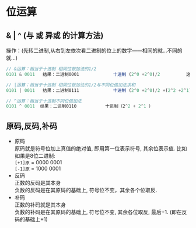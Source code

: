 # 位运算

## &  |  ^ (与 或 异或 的计算方法)

操作：(先转二进制,从右到左依次看二进制的位上的数字——相同的就...不同的就...)
```js
// &运算：相当于十进制 相同位做加法的1/2
0101 & 0011   结果：二进制0001             十进制 (2^0 +2^0)/2          这里的"^"代表次幂

// |运算：相当于十进制 相同位做加法的1/2与不同位做加法求和
0101 | 0011   结果：二进制0111             十进制 (2^0 +2^0)/2 +(2^2 +2^1)

// ^运算：相当于十进制不同位做加法
0101 ^ 0011  结果：二进制0110           十进制（2^2 + 2^1 ）
```

## 原码,反码,补码
- 原码  
  原码就是符号位加上真值的绝对值, 即用第一位表示符号, 其余位表示值. 比如如果是8位二进制:  
  `[+1]原` = 0000 0001  
  `[-1]原` = 1000 0001
- 反码  
  正数的反码是其本身   
  负数的反码是在其原码的基础上, 符号位不变，其余各个位取反.
- 补码  
  正数的补码就是其本身  
  负数的补码是在其原码的基础上, 符号位不变, 其余各位取反, 最后+1. (即在反码的基础上+1)  
